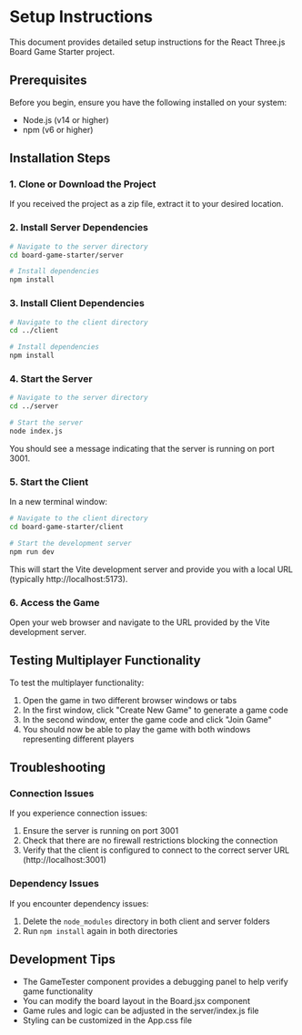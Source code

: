 # Setup Instructions

This document provides detailed setup instructions for the React Three.js Board Game Starter project.

## Prerequisites

Before you begin, ensure you have the following installed on your system:
- Node.js (v14 or higher)
- npm (v6 or higher)

## Installation Steps

### 1. Clone or Download the Project

If you received the project as a zip file, extract it to your desired location.

### 2. Install Server Dependencies

```bash
# Navigate to the server directory
cd board-game-starter/server

# Install dependencies
npm install
```

### 3. Install Client Dependencies

```bash
# Navigate to the client directory
cd ../client

# Install dependencies
npm install
```

### 4. Start the Server

```bash
# Navigate to the server directory
cd ../server

# Start the server
node index.js
```

You should see a message indicating that the server is running on port 3001.

### 5. Start the Client

In a new terminal window:

```bash
# Navigate to the client directory
cd board-game-starter/client

# Start the development server
npm run dev
```

This will start the Vite development server and provide you with a local URL (typically http://localhost:5173).

### 6. Access the Game

Open your web browser and navigate to the URL provided by the Vite development server.

## Testing Multiplayer Functionality

To test the multiplayer functionality:

1. Open the game in two different browser windows or tabs
2. In the first window, click "Create New Game" to generate a game code
3. In the second window, enter the game code and click "Join Game"
4. You should now be able to play the game with both windows representing different players

## Troubleshooting

### Connection Issues

If you experience connection issues:

1. Ensure the server is running on port 3001
2. Check that there are no firewall restrictions blocking the connection
3. Verify that the client is configured to connect to the correct server URL (http://localhost:3001)

### Dependency Issues

If you encounter dependency issues:

1. Delete the `node_modules` directory in both client and server folders
2. Run `npm install` again in both directories

## Development Tips

- The GameTester component provides a debugging panel to help verify game functionality
- You can modify the board layout in the Board.jsx component
- Game rules and logic can be adjusted in the server/index.js file
- Styling can be customized in the App.css file
